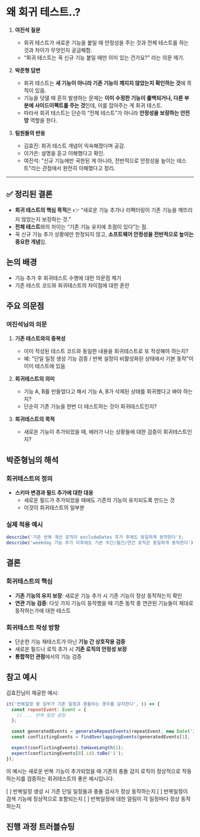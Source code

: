 # 왜 회귀 테스트..?

1. **여진석 질문**

   - 회귀 테스트가 새로운 기능을 붙일 때 안정성을 주는 것과
     전체 테스트를 하는 것과 차이가 무엇인지 궁금해함.
   - “회귀 테스트는 꼭 신규 기능 붙일 때만 의미 있는 건가요?” 라는 의문 제기.

2. **박준형 답변**

   - 회귀 테스트는 **새 기능이 아니라 기존 기능이 깨지지 않았는지 확인하는 것**에 목적이 있음.
   - 기능을 덧댈 때 흔히 발생하는 문제는 **이미 수정한 기능이 롤백되거나, 다른 부분에 사이드이펙트를 주는 것**인데, 이를 잡아주는 게 회귀 테스트.
   - 따라서 회귀 테스트는 단순히 “전체 테스트”가 아니라 **안정성을 보장하는 안전망** 역할을 한다.

3. **팀원들의 반응**

   - 김효진: 회귀 테스트 개념이 익숙해졌다며 공감.
   - 이가은: 설명을 듣고 이해했다고 확인.
   - 여진석: "신규 기능에만 국한된 게 아니라, 전반적으로 안정성을 높이는 테스트"라는 관점에서 완전히 이해했다고 정리.

---

## ✅ 정리된 결론

- **회귀 테스트의 핵심 목적**은
  👉 “새로운 기능 추가나 리팩터링이 기존 기능을 깨뜨리지 않았는지 보장하는 것.”
- **전체 테스트**와의 차이는 “기존 기능 유지에 초점이 있다”는 점.
- 꼭 신규 기능 추가 상황에만 한정되지 않고, **소프트웨어 안정성을 전반적으로 높이는 중요한 개념**임.

## 논의 배경

- 기능 추가 후 회귀테스트 수행에 대한 의문점 제기
- 기존 테스트 코드와 회귀테스트의 차이점에 대한 혼란

## 주요 의문점

### 여진석님의 의문

1. **기존 테스트와의 중복성**

   - 이미 작성된 테스트 코드와 동일한 내용을 회귀테스트로 또 작성해야 하는지?
   - 예: "단일 일정 생성 기능 검증 / 반복 설정이 비활성화된 상태에서 기본 동작"이 이미 테스트에 있음

2. **회귀테스트의 의미**

   - 기능 A, B를 만들었다고 해서 기능 A, B가 삭제된 상태를 회귀했다고 봐야 하는지?
   - 단순히 기존 기능을 한번 더 테스트하는 것이 회귀테스트인지?

3. **회귀테스트의 목적**
   - 새로운 기능이 추가되었을 때, 에러가 나는 상황들에 대한 검증이 회귀테스트인지?

## 박준형님의 해석

### 회귀테스트의 정의

- **스키마 변경과 필드 추가에 대한 대응**
  - 새로운 필드가 추가되었을 때에도 기존의 기능이 유지되도록 만드는 것
  - 이것이 회귀테스트의 일부분

### 실제 적용 예시

```javascript
describe('기존 반복 계산 로직이 excludeDates 추가 후에도 동일하게 동작한다');
describe('weekday 기능 추가 이후에도 기본 주간/월간/연간 로직은 동일하게 동작한다');
```

## 결론

### 회귀테스트의 핵심

- **기존 기능의 유지 보장**: 새로운 기능 추가 시 기존 기능이 정상 동작하는지 확인
- **연관 기능 검증**: 다섯 가지 기능이 동작했을 때 기존 동작 중 연관된 기능들이 제대로 동작하는가에 대한 테스트

### 회귀테스트 작성 방향

- 단순한 기능 재테스트가 아닌 **기능 간 상호작용 검증**
- 새로운 필드나 로직 추가 시 **기존 로직의 안정성 보장**
- **통합적인 관점**에서의 기능 검증

## 참고 예시

김효진님이 제공한 예시:

```javascript
it('반복일정 중 일부가 기존 일정과 충돌하는 경우를 감지한다', () => {
  const repeatEvent: Event = {
    // ... 반복 일정 설정
  };

  const generatedEvents = generateRepeatEvents(repeatEvent, new Date('2025-01-16'));
  const conflictingEvents = findOverlappingEvents(generatedEvents[1], [existingEvent]);

  expect(conflictingEvents).toHaveLength(1);
  expect(conflictingEvents[0].id).toBe('1');
});
```

이 예시는 새로운 반복 기능이 추가되었을 때 기존의 충돌 감지 로직이 정상적으로 작동하는지를 검증하는 회귀테스트의 좋은 예시입니다.

[ ] 반복일정 생성 시 기존 단일 일정들과 충돌 검사가 정상 동작하는지
[ ] 반복일정이 검색 기능에 정상적으로 포함되는지
[ ] 반복일정에 대한 알림이 각 일정마다 정상 동작하는지

## 진행 과정 트러블슈팅
